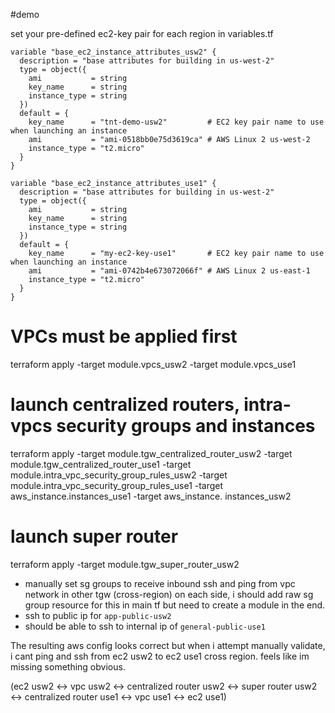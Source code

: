 #demo

set your pre-defined ec2-key pair for each region in variables.tf

```
variable "base_ec2_instance_attributes_usw2" {
  description = "base attributes for building in us-west-2"
  type = object({
    ami           = string
    key_name      = string
    instance_type = string
  })
  default = {
    key_name      = "tnt-demo-usw2"         # EC2 key pair name to use when launching an instance
    ami           = "ami-0518bb0e75d3619ca" # AWS Linux 2 us-west-2
    instance_type = "t2.micro"
  }
}

variable "base_ec2_instance_attributes_use1" {
  description = "base attributes for building in us-west-2"
  type = object({
    ami           = string
    key_name      = string
    instance_type = string
  })
  default = {
    key_name      = "my-ec2-key-use1"       # EC2 key pair name to use when launching an instance
    ami           = "ami-0742b4e673072066f" # AWS Linux 2 us-east-1
    instance_type = "t2.micro"
  }
}
```

# VPCs must be applied first
terraform apply -target module.vpcs_usw2 -target module.vpcs_use1

# launch centralized routers, intra-vpcs security groups and instances
terraform apply -target module.tgw_centralized_router_usw2 -target module.tgw_centralized_router_use1 -target module.intra_vpc_security_group_rules_usw2 -target module.intra_vpc_security_group_rules_use1 -target aws_instance.instances_use1 -target aws_instance. instances_usw2

# launch super router
terraform apply  -target module.tgw_super_router_usw2

- manually set sg groups to receive inbound ssh and ping from vpc
  network in other tgw (cross-region) on each side, i should add raw sg
group resource for this in main tf but need to create a module in the
end.
- ssh to public ip for  `app-public-usw2`
- should be able to ssh to internal ip of `general-public-use1`

The resulting aws config looks correct but when i attempt manually validate, i cant ping and ssh from
ec2 usw2 to ec2 use1 cross region. feels like im missing something
obvious.

 (ec2 usw2 <-> vpc usw2 <-> centralized router usw2 <-> super router usw2 <-> centralized router use1 <-> vpc use1 <-> ec2 use1)
